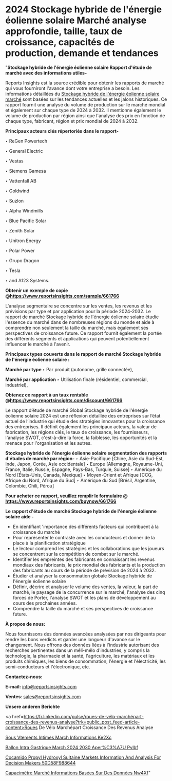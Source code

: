 # 2024 Stockage hybride de l'énergie éolienne solaire Marché analyse approfondie, taille, taux de croissance, capacités de production, demande et tendances

"<strong>Stockage hybride de l'énergie éolienne solaire Rapport d'étude de marché avec des informations utiles-</strong>

Reports Insights est la source crédible pour obtenir les rapports de marché qui vous fourniront l'avance dont votre entreprise a besoin. Les informations détaillées du <a href=https://www.reportsinsights.com/sample/661766>Stockage hybride de l'énergie éolienne solaire marché</a> sont basées sur les tendances actuelles et les jalons historiques. Ce rapport fournit une analyse du volume de production sur le marché mondial et également sur chaque type de 2024 à 2032. Il mentionne également le volume de production par région ainsi que l'analyse des prix en fonction de chaque type, fabricant, région et prix mondial de 2024 à 2032.

<b>Principaux acteurs clés répertoriés dans le rapport-</b>

‣ ReGen Powertech

‣ General Electric

‣ Vestas

‣ Siemens Gamesa

‣ Vattenfall AB

‣ Goldwind

‣ Suzlon

‣ Alpha Windmills

‣ Blue Pacific Solar

‣ Zenith Solar

‣ Unitron Energy

‣ Polar Power

‣ Grupo Dragon

‣ Tesla

‣ and A123 Systems.

<strong><b>Obtenir un exemple de copie @</b></strong><a href=https://www.reportsinsights.com/sample/661766><strong><b>https://www.reportsinsights.com/sample/661766</b></strong></a>

L'analyse segmentaire se concentre sur les ventes, les revenus et les prévisions par type et par application pour la période 2024-2032. Le rapport de marché Stockage hybride de l'énergie éolienne solaire étudie l'essence du marché dans de nombreuses régions du monde et aide à comprendre non seulement la taille du marché, mais également ses perspectives de croissance future. Ce rapport fournit également la portée des différents segments et applications qui peuvent potentiellement influencer le marché à l'avenir.

<strong>Principaux types couverts dans le rapport de marché Stockage hybride de l'énergie éolienne solaire :</strong>

<strong>Marché par type </strong>
‣ Par produit (autonome, grille connectée),

<strong>Marché par application </strong>
‣ Utilisation finale (résidentiel, commercial, industriel),

<strong><b>Obtenez ce rapport à un taux rentable @</b></strong><a href=https://www.reportsinsights.com/discount/661766><strong><b>https://www.reportsinsights.com/discount/661766</b></strong></a>

Le rapport d’étude de marché Global Stockage hybride de l'énergie éolienne solaire 2024 est une réflexion détaillée des entreprises sur l’état actuel de l’industrie qui étudie des stratégies innovantes pour la croissance des entreprises. Il définit également les principaux acteurs, la valeur de fabrication, les régions clés, le taux de croissance, les fournisseurs, l'analyse SWOT, c'est-à-dire la force, la faiblesse, les opportunités et la menace pour l'organisation et les autres.

<strong>Stockage hybride de l'énergie éolienne solaire segmentation des rapports d'études de marché par région-</strong>
‣ Asie-Pacifique [Chine, Asie du Sud-Est, Inde, Japon, Corée, Asie occidentale]
‣ Europe [Allemagne, Royaume-Uni, France, Italie, Russie, Espagne, Pays-Bas, Turquie, Suisse]
‣ Amérique du Nord [États-Unis, Canada, Mexique]
‣ Moyen-Orient et Afrique [CCG, Afrique du Nord, Afrique du Sud]
‣ Amérique du Sud [Brésil, Argentine, Colombie, Chili, Pérou]

<strong>Pour acheter ce rapport, veuillez remplir le formulaire @   <a href=https://www.reportsinsights.com/buynow/661766>https://www.reportsinsights.com/buynow/661766</a></strong>

<strong>Le rapport d'étude de marché Stockage hybride de l'énergie éolienne solaire aide -</strong>
<ul>
  <li>En identifiant 'importance des différents facteurs qui contribuent à la croissance du marché</li>
  <li>Pour représenter le contraste avec les conducteurs et donner de la place à la planification stratégique</li>
  <li>Le lecteur comprend les stratégies et les collaborations que les joueurs se concentrent sur la compétition de combat sur le marché.</li>
  <li>Identifier les empreintes des fabricants en connaissant les revenus mondiaux des fabricants, le prix mondial des fabricants et la production des fabricants au cours de la période de prévision de 2024 à 2032.</li>
  <li>Étudier et analyser la consommation globale Stockage hybride de l'énergie éolienne solaire</li>
  <li>Définir, décrire et analyser le volume des ventes, la valeur, la part de marché, le paysage de la concurrence sur le marché, l'analyse des cinq forces de Porter, l'analyse SWOT et les plans de développement au cours des prochaines années.</li>
  <li>Comprendre la taille du marché et ses perspectives de croissance future.</li>
</ul>
<strong>À propos de nous:</strong>

Nous fournissons des données avancées analysées par nos dirigeants pour rendre les bons verdicts et garder une longueur d'avance sur le changement. Nous offrons des données liées à l'industrie autorisant des recherches pertinentes dans un méli-mélo d'industries, y compris la technologie, la pharmacie et la santé, l'agriculture, les matériaux et les produits chimiques, les biens de consommation, l'énergie et l'électricité, les semi-conducteurs et l'électronique, etc.

<strong>Contactez-nous:</strong>

<strong>E-mail:</strong> <a href=mailto:info@reportsinsights.com>info@reportsinsights.com</a>

<strong>Ventes</strong>: <a href=mailto:sales@reportsinsights.com>sales@reportsinsights.com</a>

<strong>Unsere anderen Berichte</strong>

<a href=https://fr.linkedin.com/pulse/roues-de-vélo-marchépart-croissance-des-revenus-analyse?trk=public_post_feed-article-content>Roues De Vélo Marchépart Croissance Des Revenus Analyse</a>

<a href=https://www.linkedin.com/pulse/sous-v%C3%AAtements-intimes-march%C3%A9-informations-ke2xc/>Sous Vtements Intimes March Informations Ke2Xc</a>

<a href=https://www.linkedin.com/pulse/ballon-intra-gastrique-march%C3%A9-2024-2030-aper%C3%A7u-pvlbf/>Ballon Intra Gastrique March 2024 2030 Aper%C3%A7U Pvlbf</a>

<a href=https://medium.com/@anjalimore4366343/cocamido-propyl-hydroxyl-sultaine-markets-information-and-analysis-for-decision-makers-50d58f988644>Cocamido Propyl Hydroxyl Sultaine Markets Information And Analysis For Decision Makers 50D58F988644</a>

<a href=https://fr.linkedin.com/pulse/capacimètre-marché-informations-basées-sur-des-données-nw4xf/>Capacimètre Marché Informations Basées Sur Des Données Nw4Xf</a>"
